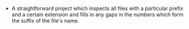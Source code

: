* A straightforward project which inspects all files with a particular prefix and a certain extension and fills in any gaps in the numbers which form the suffix of the file's name.
